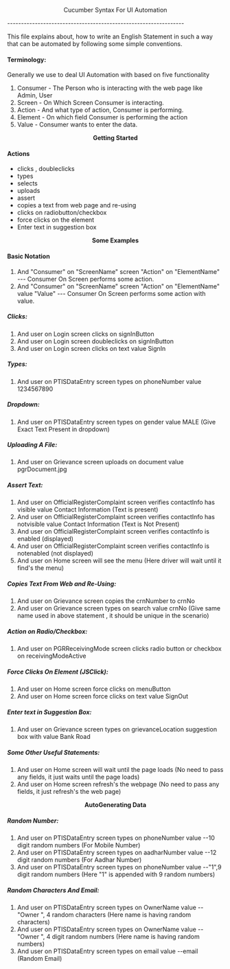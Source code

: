 <p align="center"><h8>Cucumber Syntax For UI Automation<h8></p>
----------------------------------------------------------------

This file explains about, how to write an English Statement in such a way that can be automated by following some simple conventions.

#### Terminology:
Generally we use to deal UI Automation with based on five functionality

1. Consumer - The Person who is interacting with the web page like Admin, User
2. Screen   - On Which Screen Consumer is interacting.
3. Action   - And what type of action, Consumer is performing.
4. Element  - On which field Consumer is performing the action
5. Value    - Consumer wants to enter the data.

<p align="center"><b>Getting Started</b></p>

#### Actions
* clicks , doubleclicks 
* types
* selects
* uploads
* assert
* copies a text from web page and re-using
* clicks on radiobutton/checkbox
* force clicks on the element
* Enter text in suggestion box

<p align="center"><b>Some Examples</b></p>                           

#### Basic Notation

1) And "Consumer" on "ScreenName" screen "Action" on "ElementName" --- Consumer On Screen performs some action.
2) And "Consumer" on "ScreenName" screen "Action" on "ElementName" value "Value" --- Consumer On Screen performs some action with value.

##### Clicks:

1) And user on Login screen clicks on signInButton
2) And user on Login screen doubleclicks on signInButton
3) And user on Login screen clicks on text value SignIn

##### Types:

1) And user on PTISDataEntry screen types on phoneNumber value 1234567890

##### Dropdown:

1) And user on PTISDataEntry screen types on gender value MALE (Give Exact Text Present in dropdown)

##### Uploading A File:

1) And user on Grievance screen uploads on document value pgrDocument.jpg

##### Assert Text: 

1) And user on OfficialRegisterComplaint screen verifies contactInfo has visible value Contact Information (Text is present)
2) And user on OfficialRegisterComplaint screen verifies contactInfo has notvisible value Contact Information (Text is Not Present)
3) And user on OfficialRegisterComplaint screen verifies contactInfo is enabled (displayed)
4) And user on OfficialRegisterComplaint screen verifies contactInfo is notenabled (not displayed)
5) And user on Home screen will see the menu (Here driver will wait until it find's the menu)

##### Copies Text From Web and Re-Using:

1) And user on Grievance screen copies the crnNumber to crnNo
2) And user on Grievance screen types on search value crnNo (Give same name used in above statement , it should be unique in the scenario)

##### Action on Radio/Checkbox:

1) And user on PGRReceivingMode screen clicks radio button or checkbox on receivingModeActive

##### Force Clicks On Element (JSClick):

1) And user on Home screen force clicks on menuButton
2) And user on Home screen force clicks on text value SignOut

##### Enter text in Suggestion Box:

1) And user on Grievance screen types on grievanceLocation suggestion box with value Bank Road

##### Some Other Useful Statements: 

1) And user on Home screen will wait until the page loads (No need to pass any fields, it just waits until the page loads)
2) And user on Home screen refresh's the webpage (No need to pass any fields, it just refresh's the web page)

<p align="center"><b>AutoGenerating Data</b></p>                      

##### Random Number:

1) And user on PTISDataEntry screen types on phoneNumber value --10 digit random numbers  (For Mobile Number)                     
2) And user on PTISDataEntry screen types on aadharNumber value --12 digit random numbers  (For Aadhar Number)                     
3) And user on PTISDataEntry screen types on phoneNumber value --"1",9 digit random numbers (Here "1" is appended with 9 random numbers)

##### Random Characters And Email:

1) And user on PTISDataEntry screen types on OwnerName value --"Owner ", 4 random characters  (Here name is having random characters)                  
2) And user on PTISDataEntry screen types on OwnerName value --"Owner ", 4 digit random numbers  (Here name is having random numbers)                    
3) And user on PTISDataEntry screen types on email value --email (Random Email)
                     






